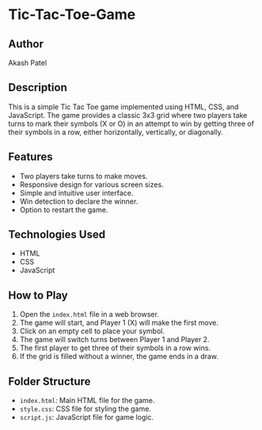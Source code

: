 # Tic-Tac-Toe-Game

## Author
Akash Patel

## Description
This is a simple Tic Tac Toe game implemented using HTML, CSS, and JavaScript. The game provides a classic 3x3 grid where two players take turns to mark their symbols (X or O) in an attempt to win by getting three of their symbols in a row, either horizontally, vertically, or diagonally.

## Features
- Two players take turns to make moves.
- Responsive design for various screen sizes.
- Simple and intuitive user interface.
- Win detection to declare the winner.
- Option to restart the game.

## Technologies Used
- HTML
- CSS
- JavaScript

## How to Play
1. Open the `index.html` file in a web browser.
2. The game will start, and Player 1 (X) will make the first move.
3. Click on an empty cell to place your symbol.
4. The game will switch turns between Player 1 and Player 2.
5. The first player to get three of their symbols in a row wins.
6. If the grid is filled without a winner, the game ends in a draw.

## Folder Structure
- `index.html`: Main HTML file for the game.
- `style.css`: CSS file for styling the game.
- `script.js`: JavaScript file for game logic.

